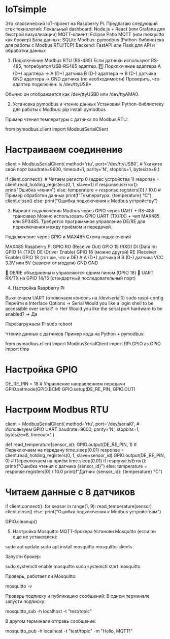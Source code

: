 # IoTsimple
Это классический IoT-проект на Raspberry Pi. Предлагаю следующий стек технологий:
    Локальный dashboard: Node.js + React (или Grafana для быстрой визуализации)
    MQTT-клиент: Eclipse Paho MQTT (или mosquitto как брокер)
    База данных: SQLite
    Modbus: pymodbus (Python-библиотека для работы с Modbus RTU/TCP)
    Backend: FastAPI или Flask для API и обработки данных

1. Подключение Modbus RTU (RS-485)
Если датчики используют RS-485, потребуется USB-RS485 адаптер.
1️⃣ Подключение адаптера
    A (D+) адаптера → A (D+) датчика
    B (D-) адаптера → B (D-) датчика
    GND адаптера → GND датчика (по необходимости)
Проверить, что адаптер подключен:
ls /dev/ttyUSB*

Обычно он отображается как /dev/ttyUSB0 или /dev/ttyAMA0.

2. Установка pymodbus и чтение данных
Установим Python-библиотеку для работы с Modbus:
  pip install pymodbus

Пример чтения температуры с датчика по Modbus RTU:

from pymodbus.client import ModbusSerialClient

# Настраиваем соединение
client = ModbusSerialClient(
    method='rtu',
    port='/dev/ttyUSB0',  # Укажите свой порт
    baudrate=9600,
    timeout=1,
    parity='N',
    stopbits=1,
    bytesize=8
)

if client.connect():
    # Читаем регистр 0 (адрес устройства 1)
    response = client.read_holding_registers(0, 1, slave=1)
    if response.isError():
        print("Ошибка чтения")
    else:
        temperature = response.registers[0] / 10.0  # Пример обработки данных
        print(f"Температура: {temperature} °C")
    client.close()
else:
    print("Ошибка подключения к Modbus устройству")

3. Вариант подключения Modbus через GPIO через UART + RS-485 трансивер
    Можно использовать GPIO UART (TX/RX) + чип MAX485 или SP3485.
    Требуется программное управление DE/RE для переключения между приёмом и передачей.

Подключение через GPIO и MAX485
Схема подключения

MAX485	Raspberry Pi GPIO
RO (Receive Out)	GPIO 15 (RXD)
DI (Data In)	GPIO 14 (TXD)
DE (Driver Enable)	GPIO 18 (можно другой)
RE (Receiver Enable)	GPIO 18 (тот же, что и DE)
A	A (D+) датчика
B	B (D-) датчика
VCC	3.3V или 5V (зависит от модуля)
GND	GND

🔹 DE/RE объединены и управляются одним пином (GPIO 18)
🔹 UART RX/TX на GPIO 14/15 (стандартный последовательный порт)

4. Настройка Raspberry Pi

Выключаем UART (отключаем консоль на /dev/serial0)
sudo raspi-config
    Перейти в Interface Options -> Serial
    Would you like a login shell to be accessible over serial? → Нет
    Would you like the serial port hardware to be enabled? → Да

Перезагружаем Pi
    sudo reboot

Чтение данных с датчиков
Пример кода на Python + pymodbus:

from pymodbus.client import ModbusSerialClient
import RPi.GPIO as GPIO
import time

# Настройка GPIO
DE_RE_PIN = 18  # Управление направлением передачи
GPIO.setmode(GPIO.BCM)
GPIO.setup(DE_RE_PIN, GPIO.OUT)

# Настроим Modbus RTU
client = ModbusSerialClient(
    method='rtu',
    port='/dev/serial0',  # Используем GPIO UART
    baudrate=9600,
    parity='N',
    stopbits=1,
    bytesize=8,
    timeout=1
)

def read_temperature(sensor_id):
    GPIO.output(DE_RE_PIN, 1)  # Переключаем на передачу
    time.sleep(0.01)
    response = client.read_holding_registers(0, 1, slave=sensor_id)
    GPIO.output(DE_RE_PIN, 0)  # Переключаем на приём
    time.sleep(0.01)
    if response.isError():
        print(f"Ошибка чтения с датчика {sensor_id}")
    else:
        temperature = response.registers[0] / 10.0
        print(f"Датчик {sensor_id}: {temperature} °C")

# Читаем данные с 8 датчиков
if client.connect():
    for sensor in range(1, 9):
        read_temperature(sensor)
    client.close()
else:
    print("Ошибка подключения к Modbus устройствам")

GPIO.cleanup()

5. Настройка Mosquitto MQTT-брокера
Установи Mosquitto (если он еще не установлен):

sudo apt update
sudo apt install mosquitto mosquitto-clients

Запусти брокер:

sudo systemctl enable mosquitto
sudo systemctl start mosquitto

Проверь, работает ли Mosquitto:

mosquitto -v

Проверь подписку и публикацию сообщений: В одном терминале запусти подписку:

mosquitto_sub -h localhost -t "test/topic"

В другом терминале отправь сообщение:

mosquitto_pub -h localhost -t "test/topic" -m "Hello, MQTT!"
